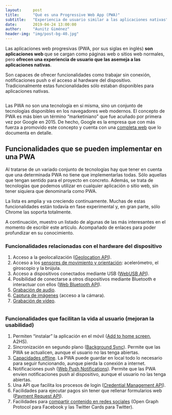 ```yaml
---
layout:     post
title:      "Qué es una Progressive Web App (PWA)"
subtitle:   "Experiencia de usuario similar a las aplicaciones nativas"
date:       2019-04-24 13:00:00
author:     "Aunitz Giménez"
header-img: "img/post-bg-40.jpg"
---
```


<p>Las aplicaciones web progresivas (PWA, por sus siglas en inglés) <strong>son aplicaciones web </strong>que se cargan como páginas web o sitios web normales, pero <strong>ofrecen una experiencia de usuario que las asemeja a las aplicaciones nativas</strong>.</p>

<p>Son capaces de ofrecer funcionalidades como trabajar sin conexión, notificaciones push o el acceso al hardware del dispositivo. Tradicionalmente estas funcionalidades sólo estaban disponibles para aplicaciones nativas.</p>

<p><img src="{{ site.baseurl }}/img/que-es-una-progressive-web-app-pwa-01.jpg" alt=""></p>

<p>Las PWA no son una tecnología en si misma, sino un conjunto de tecnologías disponibles en los navegadores web modernos. El concepto de PWA es más bien un término “marketiniano” que fue acuñado por primera vez por Google en 2015. De hecho, Google es la empresa que con más fuerza a promovido este concepto y cuenta con una <a href="https://developers.google.com/web/progressive-web-apps/" target="_blank">completa web</a> que lo documenta en detalle.</p>

<h2>Funcionalidades que se pueden implementar en una PWA</h2>

<p>Al tratarse de un variado conjunto de tecnologías hay que tener en cuenta que una determinada PWA no tiene que implementarlas todas. Sólo aquellas que tengan sentido para el proyecto en concreto. Además, se trata de tecnologías que podemos utilizar en cualquier aplicación o sitio web, sin tener siquiera que denominarla como PWA.</p>

<p>La lista es amplia y va creciendo continuamente. Muchas de estas funcionalidades están todavía en fase experimental y, en gran parte, sólo Chrome las soporta totalmente.</p>

<p>A continuación, muestro un listado de algunas de las más interesantes en el momento de escribir este artículo. Acompañado de enlaces para poder profundizar en su conocimiento.</p>

<h3>Funcionalidades relacionadas con el hardware del dispositivo</h3>

<ol>
	<li>Acceso a la geolocalización (<a href="https://developers.google.com/maps/documentation/geolocation/intro" target="_blank">Geolocation API</a>).</li>
	<li>Acceso a los <a href="https://developer.mozilla.org/es/docs/Web/API/Sensor_APIs" target="_blank">sensores de movimiento y orientación</a>: acelerómetro, el giroscopio y la brújula.</li>
	<li>Acceso a dispositivos conectados mediante USB (<a href="https://developers.google.com/web/updates/2016/03/access-usb-devices-on-the-web" target="_blank">WebUSB API</a>).</li>
	<li>Posibilidad de conectarse a otros dispositivos mediante Bluetooth e interactuar con ellos (<a href="https://developers.google.com/web/updates/2015/07/interact-with-ble-devices-on-the-web" target="_blank">Web Bluetooth API</a>).</li>
	<li><a href="https://developers.google.com/web/fundamentals/media/recording-audio/" target="_blank">Grabación de audio</a>.</li>
	<li><a href="https://developers.google.com/web/fundamentals/media/capturing-images/" target="_blank">Captura de imágenes</a> (acceso a la cámara).</li>
	<li><a href="https://developers.google.com/web/fundamentals/media/recording-video/" target="_blank">Grabación de vídeo</a>.</li>
</ol>

<p><img src="{{ site.baseurl }}/img/que-es-una-progressive-web-app-pwa-02.jpg" alt=""></p>

<h3>Funcionalidades que facilitan la vida al usuario (mejoran la usabilidad)</h3>

<ol>
	<li>Permiten “instalar” la aplicación en el móvil (<a href="https://developers.google.com/web/fundamentals/app-install-banners/" target="_blank">Add to home screen</a>, A2HS).</li>
	<li>Sincronización en segundo plano (<a href="https://developers.google.com/web/updates/2015/12/background-sync" target="_blank">Background Sync</a>). Permite que las PWA se actualicen, aunque el usuario no las tenga abiertas.</li>
	<li><a href="https://developers.google.com/web/fundamentals/instant-and-offline/web-storage/offline-for-pwa" target="_blank">Capacidades offline</a>. La PWA puede guardar en local todo lo necesario para seguir funcionando, aunque pierda la conexión a internet.</li>
	<li>Notificaciones push (<a href="https://developers.google.com/web/fundamentals/push-notifications/" target="_blank">Web Push Notifications</a>). Permite que las PWA envíen notificaciones push al dispositivo, aunque el usuario no las tenga abiertas.</li>
	<li>Una API que facilita los procesos de login (<a href="https://developers.google.com/web/fundamentals/security/credential-management/" target="_blank">Credential Management API</a>).</li>
	<li>Facilidades para ejecutar pagos sin tener que rellenar formularios web (<a href="https://developers.google.com/web/fundamentals/payments/" target="_blank">Payment Request API</a>).</li>
	<li>Facilidades para <a href="https://developers.google.com/web/fundamentals/discovery/social-discovery/" target="_blank">compartir contenido en redes sociales</a> (Open Graph Protocol para Facebook y las Twitter Cards para Twitter).</li>
</ol>

<p><img src="{{ site.baseurl }}/img/que-es-una-progressive-web-app-pwa-03.jpg" alt=""></p>